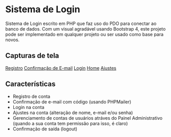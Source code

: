 # Sistema de Login
Sistema de Login escrito em PHP que faz uso do PDO para conectar ao banco de dados. Com um visual agradável usando Bootstrap 4, este projeto pode ser implementado em qualquer projeto ou ser usado como base para novos.

## Capturas de tela
[Registro](screenshots/registro.png)
[Confirmação de E-mail](screenshots/confirmacao_email.png)
[Login](screenshots/login.jpg)
[Home](screenshots/home.jpg)
[Ajustes](screenshots/ajustes.jpg)

## Características
- Registro de conta
- Confirmação de e-mail com código (usando PHPMailer)
- Login na conta
- Ajustes na conta (alteração de nome, e-mail e/ou senha)
- Gerenciamento de contas de usuários atráves do Painel Administrativo (quando a sua conta tem permissão para isso, é claro)
- Confirmação de saída (logout)
